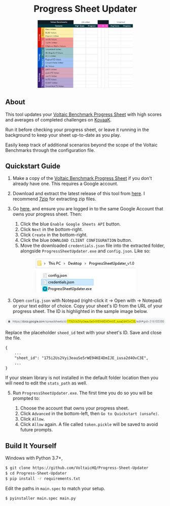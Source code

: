 <h1 align="center">Progress Sheet Updater</h1>
<p align="center">
    <img width="300" alt="Screenshot" src="readmeimages/screenshot.gif">
</p>

## About

This tool updates your [Voltaic Benchmark Progress Sheet](https://docs.google.com/spreadsheets/d/1L6iCXTaSheZtVwtVR4b_FYJzcCZbEYVRsdFo7PI3HTk/) with high scores and averages of completed challenges on [KovaaK](https://store.steampowered.com/app/824270/KovaaK_20/).

Run it before checking your progress sheet, or leave it running in the background to keep your sheet up-to-date as you play.

Easily keep track of additional scenarios beyond the scope of the Voltaic Benchmarks through the configuration file.

## Quickstart Guide
1. Make a copy of the [Voltaic Benchmark Progress Sheet](https://docs.google.com/spreadsheets/d/1L6iCXTaSheZtVwtVR4b_FYJzcCZbEYVRsdFo7PI3HTk/) if you don't already have one. This requires a Google account.

2. Download and extract the latest release of this tool from [here](https://github.com/VoltaicHQ/Progress-Sheet-Updater/releases). I recommend [7zip](https://www.7-zip.org/) for extracting zip files.

2. Go [here](https://developers.google.com/sheets/api/quickstart/python#step_1_turn_on_the), and ensure you are logged in to the same Google Account that owns your progress sheet. Then:

    1. Click the blue `Enable Google Sheets API` button.
    2. Click `Next` in the bottom-right.
    3. Click `Create` in the bottom-right.
    4. Click the blue `DOWNLOAD CLIENT CONFIGURATION` button.
    5. Move the downloaded `credentials.json` file into the extracted folder, alongside `ProgressSheetUpdater.exe` and `config.json`. Like so:
    
<p align="center">
    <img alt="Folder contents before oauth" src="readmeimages/folder_contents_before_auth.png">
</p>

3. Open `config.json` with Notepad (right-click it -> Open with -> Notepad) or your text editor of choice. Copy your sheet's ID from the URL of your progress sheet. The ID is highlighted in the sample image below. 

![Sheet ID from URL](/readmeimages/sheet_id_from_url.png) 

Replace the placeholder `sheed_id` text with your sheet's ID. Save and close the file.

```
{
    ...
    "sheet_id": "175i2Us2Vyi3eauSe5rWE94KE4DmIJE_iusa2d4OvC3E",
    ...
}
```
If your steam library is not installed in the default folder location then you will need to edit the `stats_path` as well.

5. Run `ProgressSheetUpdater.exe`. The first time you do so you will be prompted to:

    1. Choose the account that owns your progress sheet.
    2. Click `Advanced` in the bottom-left, then `Go to Quickstart (unsafe)`.
    3. Click `Allow`.
    4. Click `Allow` again. A file called `token.pickle` will be saved to avoid future prompts.

## Build It Yourself

Windows with Python 3.7+,

```bash
$ git clone https://github.com/VoltaicHQ/Progress-Sheet-Updater
$ cd Progress-Sheet-Updater
$ pip install -r requirements.txt
```

Edit the paths in `main.spec` to match your setup.

```bash
$ pyinstaller main.spec main.py
```
